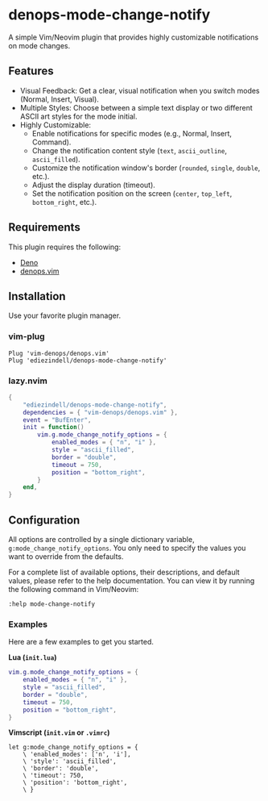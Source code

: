 # denops-mode-change-notify

A simple Vim/Neovim plugin that provides highly customizable notifications on mode changes.

## Features

- Visual Feedback: Get a clear, visual notification when you switch modes (Normal, Insert, Visual).
- Multiple Styles: Choose between a simple text display or two different ASCII art styles for the mode initial.
- Highly Customizable:
  - Enable notifications for specific modes (e.g., Normal, Insert, Command).
  - Change the notification content style (`text`, `ascii_outline`, `ascii_filled`).
  - Customize the notification window's border (`rounded`, `single`, `double`, etc.).
  - Adjust the display duration (timeout).
  - Set the notification position on the screen (`center`, `top_left`, `bottom_right`, etc.).

## Requirements

This plugin requires the following:

- [Deno](https://deno.land/)
- [denops.vim](https://github.com/vim-denops/denops.vim)

## Installation

Use your favorite plugin manager.

### vim-plug

```vim
Plug 'vim-denops/denops.vim'
Plug 'ediezindell/denops-mode-change-notify'
```

### lazy.nvim

```lua
{
    "ediezindell/denops-mode-change-notify",
    dependencies = { "vim-denops/denops.vim" },
    event = "BufEnter",
    init = function()
        vim.g.mode_change_notify_options = {
            enabled_modes = { "n", "i" },
            style = "ascii_filled",
            border = "double",
            timeout = 750,
            position = "bottom_right",
        }
    end,
}
```

## Configuration

All options are controlled by a single dictionary variable, `g:mode_change_notify_options`. You only need to specify the values you want to override from the defaults.

For a complete list of available options, their descriptions, and default values, please refer to the help documentation. You can view it by running the following command in Vim/Neovim:

```vim
:help mode-change-notify
```

### Examples

Here are a few examples to get you started.

**Lua (`init.lua`)**

```lua
vim.g.mode_change_notify_options = {
    enabled_modes = { "n", "i" },
    style = "ascii_filled",
    border = "double",
    timeout = 750,
    position = "bottom_right",
}
```

**Vimscript (`init.vim` or `.vimrc`)**

```vim
let g:mode_change_notify_options = {
    \ 'enabled_modes': ['n', 'i'],
    \ 'style': 'ascii_filled',
    \ 'border': 'double',
    \ 'timeout': 750,
    \ 'position': 'bottom_right',
    \ }
```
